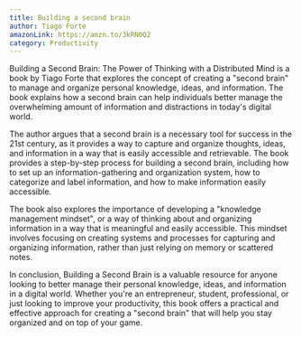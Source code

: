 ```yaml
---
title: Building a second brain
author: Tiago Forte
amazonLink: https://amzn.to/3kRN0Q2
category: Productivity
---
```


Building a Second Brain: The Power of Thinking with a Distributed Mind is a book by Tiago Forte that explores the concept of creating a "second brain" to manage and organize personal knowledge, ideas, and information. The book explains how a second brain can help individuals better manage the overwhelming amount of information and distractions in today's digital world.

The author argues that a second brain is a necessary tool for success in the 21st century, as it provides a way to capture and organize thoughts, ideas, and information in a way that is easily accessible and retrievable. The book provides a step-by-step process for building a second brain, including how to set up an information-gathering and organization system, how to categorize and label information, and how to make information easily accessible.

The book also explores the importance of developing a "knowledge management mindset", or a way of thinking about and organizing information in a way that is meaningful and easily accessible. This mindset involves focusing on creating systems and processes for capturing and organizing information, rather than just relying on memory or scattered notes.

In conclusion, Building a Second Brain is a valuable resource for anyone looking to better manage their personal knowledge, ideas, and information in a digital world. Whether you're an entrepreneur, student, professional, or just looking to improve your productivity, this book offers a practical and effective approach for creating a "second brain" that will help you stay organized and on top of your game.

